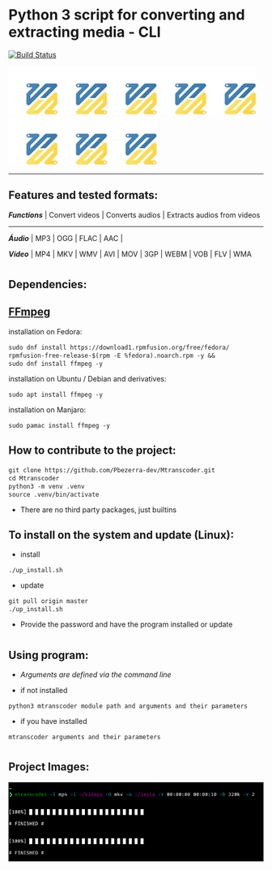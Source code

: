 # Python 3 script for __converting__ and __extracting__ media - __CLI__

[![Build Status](https://travis-ci.org/Pbezerra-dev/Mtranscoder.svg?branch=master)](https://travis-ci.org/Pbezerra-dev/Mtranscoder)

![Logo](img/logo.png)![Logo](img/logo.png)![Logo](img/logo.png)![Logo](img/logo.png)![Logo](img/logo.png)![Logo](img/logo.png)![Logo](img/logo.png)![Logo](img/logo.png)

***

## __Features and tested formats__:

*__Functions__* |  Convert videos | Converts audios | Extracts audios from videos 

***

*__Áudio__* | MP3 | OGG | FLAC | AAC |

*__Vídeo__* | MP4 | MKV | WMV | AVI | MOV | 3GP | WEBM | VOB | FLV | WMA

#   

## __Dependencies__:

## __[FFmpeg](https://www.ffmpeg.org/)__

installation on Fedora:
```
sudo dnf install https://download1.rpmfusion.org/free/fedora/
rpmfusion-free-release-$(rpm -E %fedora).noarch.rpm -y &&
sudo dnf install ffmpeg -y 
```

installation on Ubuntu / Debian and derivatives:
```
sudo apt install ffmpeg -y
```

installation on Manjaro:
```
sudo pamac install ffmpeg -y
```

## __How to contribute to the project__:
```
git clone https://github.com/Pbezerra-dev/Mtranscoder.git
cd Mtranscoder
python3 -m venv .venv
source .venv/bin/activate
```
* There are no third party packages, just builtins

## __To install on the system and update (Linux)__:

* install
```
./up_install.sh
```
* update
```
git pull origin master
./up_install.sh
```
* Provide the password and have the program installed or update

#

## __Using program__:
* _Arguments are defined via the command line_

* if not installed
```
python3 mtranscoder module path and arguments and their parameters
```
* if you have installed

```
mtranscoder arguments and their parameters
```

#

## __Project Images__:
![ImgProject](img/project.png)
